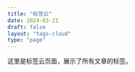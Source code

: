 ```yaml
---
title: "标签云"
date: 2024-03-21
draft: false
layout: "tags-cloud"
type: "page"
---
```


这里是标签云页面，展示了所有文章的标签。


